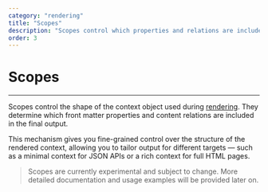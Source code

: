 ```yaml
---
category: "rendering"
title: "Scopes"
description: "Scopes control which properties and relations are included in the rendered output, allowing you to tailor context structure for different rendering targets."
order: 3
---
```


# Scopes
---

Scopes control the shape of the context object used during [rendering](/docs/rendering/). They determine which front matter properties and content relations are included in the final output.

This mechanism gives you fine-grained control over the structure of the rendered context, allowing you to tailor output for different targets — such as a minimal context for JSON APIs or a rich context for full HTML pages.

> Scopes are currently experimental and subject to change. More detailed documentation and usage examples will be provided later on.
